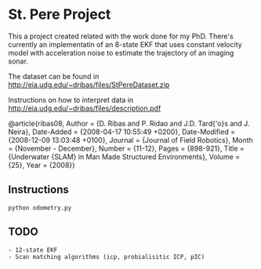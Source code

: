 St. Pere Project
================
This a project created related with the work done for my PhD. 
There's currently an implementatin of an 8-state EKF that uses
constant velocity model with acceleration noise to estimate the
trajectory of an imaging sonar.


The dataset can be found in http://eia.udg.edu/~dribas/files/StPereDataset.zip

Instructions on how to interpret data in http://eia.udg.edu/~dribas/files/description.pdf

@article{ribas08,
	Author = {D. Ribas and P. Ridao and J.D. Tard{\'o}s and J. Neira},
	Date-Added = {2008-04-17 10:55:49 +0200},
	Date-Modified = {2008-12-09 13:03:48 +0100},
	Journal = {Journal of Field Robotics},
	Month = {November - December},
	Number = {11-12},
	Pages = {898-921},
	Title = {Underwater {SLAM} in Man Made Structured Environments},
	Volume = {25},
	Year = {2008}}


Instructions
------------
	python odometry.py
	

TODO
----
	- 12-state EKF
	- Scan matching algorithms (icp, probialisitic ICP, pIC)
	

